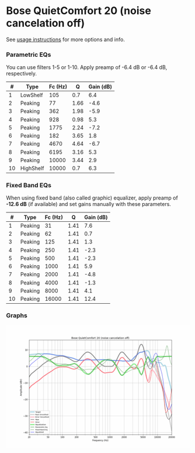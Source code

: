# Bose QuietComfort 20 (noise cancelation off)
See [usage instructions](https://github.com/jaakkopasanen/AutoEq#usage) for more options and info.

### Parametric EQs
You can use filters 1-5 or 1-10. Apply preamp of -6.4 dB or -6.4 dB, respectively.

|   # | Type      |   Fc (Hz) |    Q |   Gain (dB) |
|-----|-----------|-----------|------|-------------|
|   1 | LowShelf  |       105 | 0.7  |         6.4 |
|   2 | Peaking   |        77 | 1.66 |        -4.6 |
|   3 | Peaking   |       362 | 1.98 |        -5.9 |
|   4 | Peaking   |       928 | 0.98 |         5.3 |
|   5 | Peaking   |      1775 | 2.24 |        -7.2 |
|   6 | Peaking   |       182 | 3.65 |         1.8 |
|   7 | Peaking   |      4670 | 4.64 |        -6.7 |
|   8 | Peaking   |      6195 | 3.16 |         5.3 |
|   9 | Peaking   |     10000 | 3.44 |         2.9 |
|  10 | HighShelf |     10000 | 0.7  |         6.3 |

### Fixed Band EQs
When using fixed band (also called graphic) equalizer, apply preamp of **-12.6 dB** (if available) and set gains manually with these parameters.

|   # | Type    |   Fc (Hz) |    Q |   Gain (dB) |
|-----|---------|-----------|------|-------------|
|   1 | Peaking |        31 | 1.41 |         7.6 |
|   2 | Peaking |        62 | 1.41 |         0.7 |
|   3 | Peaking |       125 | 1.41 |         1.3 |
|   4 | Peaking |       250 | 1.41 |        -2.3 |
|   5 | Peaking |       500 | 1.41 |        -2.3 |
|   6 | Peaking |      1000 | 1.41 |         5.9 |
|   7 | Peaking |      2000 | 1.41 |        -4.8 |
|   8 | Peaking |      4000 | 1.41 |        -1.3 |
|   9 | Peaking |      8000 | 1.41 |         4.1 |
|  10 | Peaking |     16000 | 1.41 |        12.4 |

### Graphs
![](./Bose%20QuietComfort%2020%20(noise%20cancelation%20off).png)

